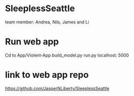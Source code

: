 # SleeplessSeattle

team member: Andrea, Nils, James and Li

# Run web app

Cd to App/Violent-App
build_model.py
run.py
localhost: 5000

# link to web app repo
https://github.com/JasperNLiberty/SleeplessSeattle
